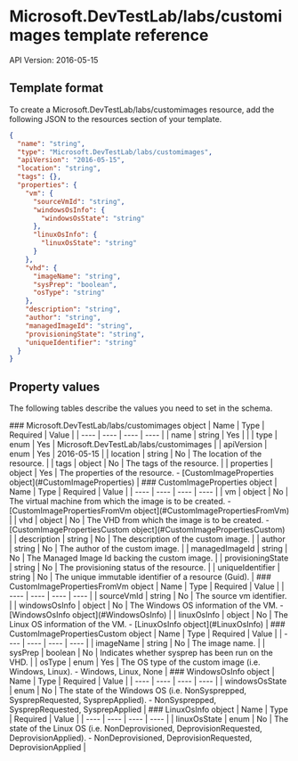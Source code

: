 # Microsoft.DevTestLab/labs/customimages template reference
API Version: 2016-05-15
## Template format

To create a Microsoft.DevTestLab/labs/customimages resource, add the following JSON to the resources section of your template.

```json
{
  "name": "string",
  "type": "Microsoft.DevTestLab/labs/customimages",
  "apiVersion": "2016-05-15",
  "location": "string",
  "tags": {},
  "properties": {
    "vm": {
      "sourceVmId": "string",
      "windowsOsInfo": {
        "windowsOsState": "string"
      },
      "linuxOsInfo": {
        "linuxOsState": "string"
      }
    },
    "vhd": {
      "imageName": "string",
      "sysPrep": "boolean",
      "osType": "string"
    },
    "description": "string",
    "author": "string",
    "managedImageId": "string",
    "provisioningState": "string",
    "uniqueIdentifier": "string"
  }
}
```
## Property values

The following tables describe the values you need to set in the schema.

<a id="Microsoft.DevTestLab/labs/customimages" />
### Microsoft.DevTestLab/labs/customimages object
|  Name | Type | Required | Value |
|  ---- | ---- | ---- | ---- |
|  name | string | Yes |  |
|  type | enum | Yes | Microsoft.DevTestLab/labs/customimages |
|  apiVersion | enum | Yes | 2016-05-15 |
|  location | string | No | The location of the resource. |
|  tags | object | No | The tags of the resource. |
|  properties | object | Yes | The properties of the resource. - [CustomImageProperties object](#CustomImageProperties) |


<a id="CustomImageProperties" />
### CustomImageProperties object
|  Name | Type | Required | Value |
|  ---- | ---- | ---- | ---- |
|  vm | object | No | The virtual machine from which the image is to be created. - [CustomImagePropertiesFromVm object](#CustomImagePropertiesFromVm) |
|  vhd | object | No | The VHD from which the image is to be created. - [CustomImagePropertiesCustom object](#CustomImagePropertiesCustom) |
|  description | string | No | The description of the custom image. |
|  author | string | No | The author of the custom image. |
|  managedImageId | string | No | The Managed Image Id backing the custom image. |
|  provisioningState | string | No | The provisioning status of the resource. |
|  uniqueIdentifier | string | No | The unique immutable identifier of a resource (Guid). |


<a id="CustomImagePropertiesFromVm" />
### CustomImagePropertiesFromVm object
|  Name | Type | Required | Value |
|  ---- | ---- | ---- | ---- |
|  sourceVmId | string | No | The source vm identifier. |
|  windowsOsInfo | object | No | The Windows OS information of the VM. - [WindowsOsInfo object](#WindowsOsInfo) |
|  linuxOsInfo | object | No | The Linux OS information of the VM. - [LinuxOsInfo object](#LinuxOsInfo) |


<a id="CustomImagePropertiesCustom" />
### CustomImagePropertiesCustom object
|  Name | Type | Required | Value |
|  ---- | ---- | ---- | ---- |
|  imageName | string | No | The image name. |
|  sysPrep | boolean | No | Indicates whether sysprep has been run on the VHD. |
|  osType | enum | Yes | The OS type of the custom image (i.e. Windows, Linux). - Windows, Linux, None |


<a id="WindowsOsInfo" />
### WindowsOsInfo object
|  Name | Type | Required | Value |
|  ---- | ---- | ---- | ---- |
|  windowsOsState | enum | No | The state of the Windows OS (i.e. NonSysprepped, SysprepRequested, SysprepApplied). - NonSysprepped, SysprepRequested, SysprepApplied |


<a id="LinuxOsInfo" />
### LinuxOsInfo object
|  Name | Type | Required | Value |
|  ---- | ---- | ---- | ---- |
|  linuxOsState | enum | No | The state of the Linux OS (i.e. NonDeprovisioned, DeprovisionRequested, DeprovisionApplied). - NonDeprovisioned, DeprovisionRequested, DeprovisionApplied |

